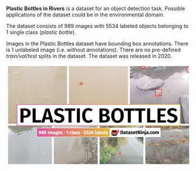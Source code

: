 **Plastic Bottles in Rivers** is a dataset for an object detection task. Possible applications of the dataset could be in the environmental domain. 

The dataset consists of 989 images with 5534 labeled objects belonging to 1 single class (*plastic bottle*).

Images in the Plastic Bottles dataset have bounding box annotations. There is 1 unlabeled image (i.e. without annotations). There are no pre-defined <i>train/val/test</i> splits in the dataset. The dataset was released in 2020.

<img src="https://github.com/dataset-ninja/plastic-bottles/raw/main/visualizations/poster.png">
